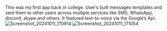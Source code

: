 This was my first app back in college. User’s built messages templates and sent them to other users across multiple services like SMS, WhatsApp, discord, skype and others. It featured text-to-voice via the Google’s Api.
![Screenshot_20241011_170914](https://github.com/user-attachments/assets/6599cf06-7691-4300-b9a7-62afe924ad1a)
![Screenshot_20241011_171054](https://github.com/user-attachments/assets/4b7564a8-b382-4827-8332-3de9063a575f)
